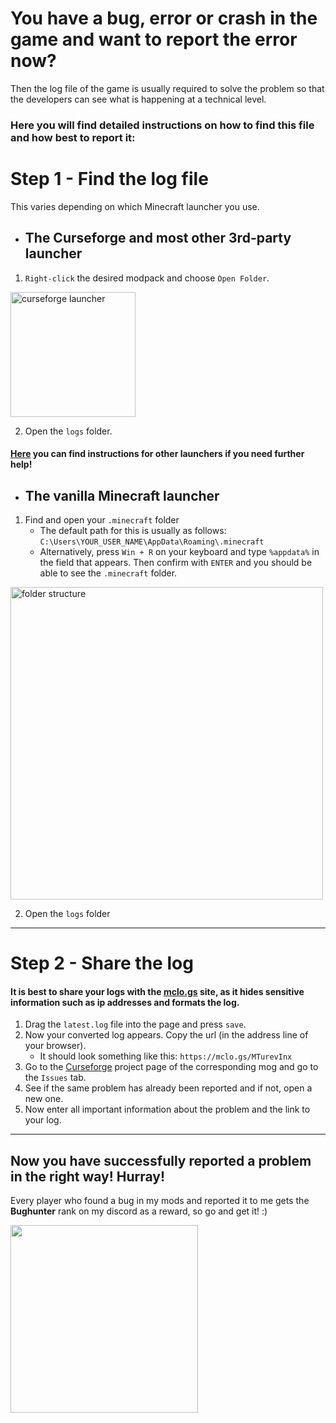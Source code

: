 # You have a bug, error or crash in the game and want to report the error now?

Then the log file of the game is usually required to solve the problem so that the developers can see what is happening at a technical level.

### Here you will find detailed instructions on how to find this file and how best to report it:

# Step 1 - Find the log file

This varies depending on which Minecraft launcher you use.

- ## The Curseforge and most other 3rd-party launcher

1. `Right-click` the desired modpack and choose `Open Folder`.
 
<img src="https://github.com/user-attachments/assets/caa685a0-6aa0-48fd-b417-ce087d068e7d" alt="curseforge launcher" width="200"/>

 2. Open the `logs` folder.


#### [Here](https://www.bisecthosting.com/clients/index.php?rp=/knowledgebase/249/How-to-find-client-logs-on-modded-Minecraft-launchers.html) you can find instructions for other launchers if you need further help!


- ## The vanilla Minecraft launcher

 1. Find and open your `.minecraft` folder
     - The default path for this is usually as follows: `C:\Users\YOUR_USER_NAME\AppData\Roaming\.minecraft`
     - Alternatively, press `Win + R` on your keyboard and type `%appdata%` in the field that appears. Then confirm with `ENTER` and you should be able to see the `.minecraft` folder.

<img src="https://github.com/user-attachments/assets/030ed53d-ca27-41bc-bd14-6bbaf74cb86e" alt="folder structure" width="500"/>

2. Open the `logs` folder

----

# Step 2 - Share the log

#### It is best to share your logs with the [mclo.gs](https://mclo.gs/) site, as it hides sensitive information such as ip addresses and formats the log.

1. Drag the `latest.log` file into the page and press `save`.
2. Now your converted log appears. Copy the url (in the address line of your browser).
      - It should look something like this: `https://mclo.gs/MTurevInx`
3. Go to the [Curseforge](https://www.curseforge.com/members/xxrexraptorxx/projects) project page of the corresponding mog and go to the `Issues` tab.
4. See if the same problem has already been reported and if not, open a new one.
5. Now enter all important information about the problem and the link to your log.

----

## Now you have successfully reported a problem in the **right way**! Hurray!

Every player who found a bug in my mods and reported it to me gets the **Bughunter** rank on my discord as a reward, so go and get it! :)

[<img src="https://i.imgur.com/S6yh9xW.png" width="300"/>](https://discord.gg/ycRJJk8EXV)
